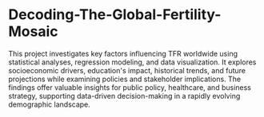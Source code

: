 # Decoding-The-Global-Fertility-Mosaic
This project investigates key factors influencing TFR worldwide using statistical analyses, regression modeling, and data visualization. It explores socioeconomic drivers, education's impact, historical trends, and future projections while examining policies and stakeholder implications. The findings offer valuable insights for public policy, healthcare, and business strategy, supporting data-driven decision-making in a rapidly evolving demographic landscape.
